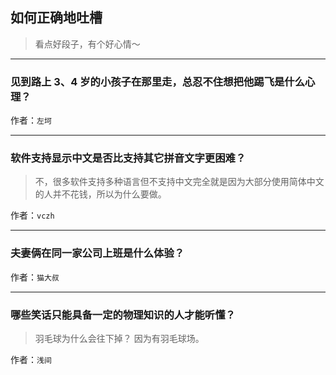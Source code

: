 ## 如何正确地吐槽

> 看点好段子，有个好心情～


 
---

### 见到路上 3、4 岁的小孩子在那里走，总忍不住想把他踢飞是什么心理？

> 


作者：`左坷`

---

### 软件支持显示中文是否比支持其它拼音文字更困难？

> 不，很多软件支持多种语言但不支持中文完全就是因为大部分使用简体中文的人并不花钱，所以为什么要做。


作者：`vczh`

---

### 夫妻俩在同一家公司上班是什么体验？

> 


作者：`猫大叔`

---

### 哪些笑话只能具备一定的物理知识的人才能听懂？

> 羽毛球为什么会往下掉？
> 因为有羽毛球场。


作者：`浅间`